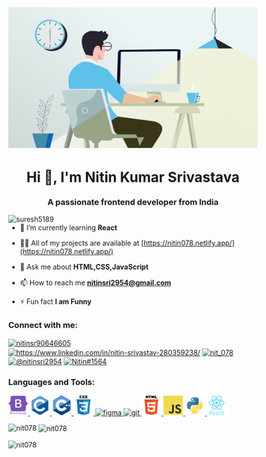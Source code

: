 ![image](https://github.com/Nit078/Portfolio-2.0/blob/master/images/flat%20character%202_2.png)
<h1 align="center">Hi 👋, I'm Nitin Kumar Srivastava</h1>
<h3 align="center">A passionate frontend developer from India</h3>

<p align="left"> <img src="https://www.dsdcindia.com/uploads/slider/slider%20(2).gif" alt="suresh5189" width="600" align="right"/> </p>

- 🌱 I’m currently learning **React**

- 👨‍💻 All of my projects are available at [https://nitin078.netlify.app/](https://nitin078.netlify.app/)

- 💬 Ask me about **HTML,CSS,JavaScript**

- 📫 How to reach me **nitinsri2954@gmail.com**

- ⚡ Fun fact **I am Funny**

<h3 align="left">Connect with me:</h3>
<p align="left">
<a href="https://twitter.com/nitinsr90646605" target="blank"><img align="center" src="https://raw.githubusercontent.com/rahuldkjain/github-profile-readme-generator/master/src/images/icons/Social/twitter.svg" alt="nitinsr90646605" height="30" width="40" /></a>
<a href="https://linkedin.com/in/https://www.linkedin.com/in/nitin-srivastav-280359238/" target="blank"><img align="center" src="https://raw.githubusercontent.com/rahuldkjain/github-profile-readme-generator/master/src/images/icons/Social/linked-in-alt.svg" alt="https://www.linkedin.com/in/nitin-srivastav-280359238/" height="30" width="40" /></a>
<a href="https://instagram.com/nit_078" target="blank"><img align="center" src="https://raw.githubusercontent.com/rahuldkjain/github-profile-readme-generator/master/src/images/icons/Social/instagram.svg" alt="nit_078" height="30" width="40" /></a>
<a href="https://www.hackerrank.com/@nitinsri2954" target="blank"><img align="center" src="https://raw.githubusercontent.com/rahuldkjain/github-profile-readme-generator/master/src/images/icons/Social/hackerrank.svg" alt="@nitinsri2954" height="30" width="40" /></a>
<a href="https://discord.gg/Nitin#1564" target="blank"><img align="center" src="https://raw.githubusercontent.com/rahuldkjain/github-profile-readme-generator/master/src/images/icons/Social/discord.svg" alt="Nitin#1564" height="30" width="40" /></a>
</p>

<h3 align="left">Languages and Tools:</h3>
<p align="left"> <a href="https://getbootstrap.com" target="_blank" rel="noreferrer"> <img src="https://raw.githubusercontent.com/devicons/devicon/master/icons/bootstrap/bootstrap-plain-wordmark.svg" alt="bootstrap" width="40" height="40"/> </a> <a href="https://www.cprogramming.com/" target="_blank" rel="noreferrer"> <img src="https://raw.githubusercontent.com/devicons/devicon/master/icons/c/c-original.svg" alt="c" width="40" height="40"/> </a> <a href="https://www.w3schools.com/cpp/" target="_blank" rel="noreferrer"> <img src="https://raw.githubusercontent.com/devicons/devicon/master/icons/cplusplus/cplusplus-original.svg" alt="cplusplus" width="40" height="40"/> </a> <a href="https://www.w3schools.com/css/" target="_blank" rel="noreferrer"> <img src="https://raw.githubusercontent.com/devicons/devicon/master/icons/css3/css3-original-wordmark.svg" alt="css3" width="40" height="40"/> </a> <a href="https://www.figma.com/" target="_blank" rel="noreferrer"> <img src="https://www.vectorlogo.zone/logos/figma/figma-icon.svg" alt="figma" width="40" height="40"/> </a> <a href="https://git-scm.com/" target="_blank" rel="noreferrer"> <img src="https://www.vectorlogo.zone/logos/git-scm/git-scm-icon.svg" alt="git" width="40" height="40"/> </a> <a href="https://www.w3.org/html/" target="_blank" rel="noreferrer"> <img src="https://raw.githubusercontent.com/devicons/devicon/master/icons/html5/html5-original-wordmark.svg" alt="html5" width="40" height="40"/> </a> <a href="https://developer.mozilla.org/en-US/docs/Web/JavaScript" target="_blank" rel="noreferrer"> <img src="https://raw.githubusercontent.com/devicons/devicon/master/icons/javascript/javascript-original.svg" alt="javascript" width="40" height="40"/> </a> <a href="https://www.python.org" target="_blank" rel="noreferrer"> <img src="https://raw.githubusercontent.com/devicons/devicon/master/icons/python/python-original.svg" alt="python" width="40" height="40"/> </a> <a href="https://reactjs.org/" target="_blank" rel="noreferrer"> <img src="https://raw.githubusercontent.com/devicons/devicon/master/icons/react/react-original-wordmark.svg" alt="react" width="40" height="40"/> </a> </p>

<p><img align="left" src="https://github-readme-stats.vercel.app/api/top-langs?username=nit078&show_icons=true&locale=en&layout=compact" alt="nit078" /></p>

<p>&nbsp;<img align="center" src="https://github-readme-stats.vercel.app/api?username=nit078&show_icons=true&locale=en" alt="nit078" /></p>

<p><img align="center" src="https://github-readme-streak-stats.herokuapp.com/?user=nit078&" alt="nit078" /></p>
